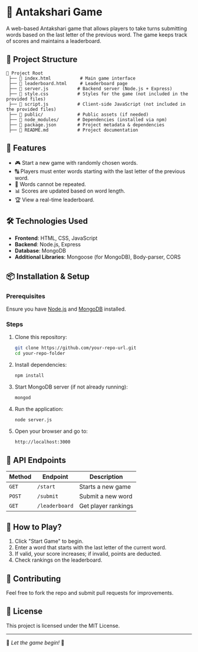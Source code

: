 # 🎵 Antakshari Game

A web-based Antakshari game that allows players to take turns submitting words based on the last letter of the previous word. The game keeps track of scores and maintains a leaderboard.

## 📂 Project Structure
```
📁 Project Root
 ├── 📄 index.html           # Main game interface
 ├── 📄 leaderboard.html     # Leaderboard page
 ├── 📄 server.js           # Backend server (Node.js + Express)
 ├── 📄 style.css           # Styles for the game (not included in the provided files)
 ├── 📄 script.js           # Client-side JavaScript (not included in the provided files)
 ├── 📂 public/             # Public assets (if needed)
 ├── 📂 node_modules/       # Dependencies (installed via npm)
 ├── 📄 package.json        # Project metadata & dependencies
 ├── 📄 README.md           # Project documentation
```

## 🚀 Features
- 🎮 Start a new game with randomly chosen words.
- 🔠 Players must enter words starting with the last letter of the previous word.
- 🚫 Words cannot be repeated.
- 📊 Scores are updated based on word length.
- 🏆 View a real-time leaderboard.

## 🛠️ Technologies Used
- **Frontend**: HTML, CSS, JavaScript  
- **Backend**: Node.js, Express  
- **Database**: MongoDB  
- **Additional Libraries**: Mongoose (for MongoDB), Body-parser, CORS  

## 📦 Installation & Setup
### Prerequisites
Ensure you have [Node.js](https://nodejs.org/) and [MongoDB](https://www.mongodb.com/) installed.

### Steps
1. Clone this repository:
   ```sh
   git clone https://github.com/your-repo-url.git
   cd your-repo-folder
   ```
2. Install dependencies:
   ```sh
   npm install
   ```
3. Start MongoDB server (if not already running):
   ```sh
   mongod
   ```
4. Run the application:
   ```sh
   node server.js
   ```
5. Open your browser and go to:
   ```sh
   http://localhost:3000
   ```

## 📜 API Endpoints
| Method | Endpoint        | Description |
|--------|---------------|-------------|
| `GET`  | `/start`      | Starts a new game |
| `POST` | `/submit`     | Submit a new word |
| `GET`  | `/leaderboard` | Get player rankings |

## 🎯 How to Play?
1. Click "Start Game" to begin.
2. Enter a word that starts with the last letter of the current word.
3. If valid, your score increases; if invalid, points are deducted.
4. Check rankings on the leaderboard.

## 🤝 Contributing
Feel free to fork the repo and submit pull requests for improvements.

## 📜 License
This project is licensed under the MIT License.

---
🎵 *Let the game begin!* 🎵

